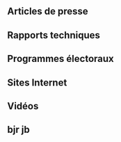 ## Articles de presse
## Rapports techniques
## Programmes électoraux
## Sites Internet
## Vidéos
## bjr jb
